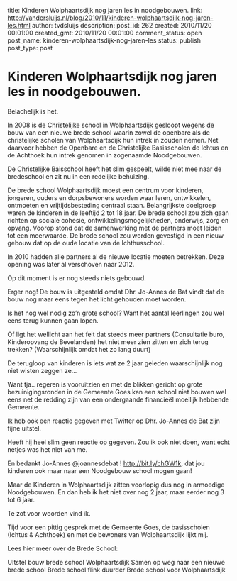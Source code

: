 title: Kinderen Wolphaartsdijk nog jaren les in noodgebouwen.
link: http://vandersluijs.nl/blog/2010/11/kinderen-wolphaartsdijk-nog-jaren-les.html
author: tvdsluijs
description: 
post_id: 262
created: 2010/11/20 00:01:00
created_gmt: 2010/11/20 00:01:00
comment_status: open
post_name: kinderen-wolphaartsdijk-nog-jaren-les
status: publish
post_type: post

# Kinderen Wolphaartsdijk nog jaren les in noodgebouwen.

Belachelijk is het.  
  
In 2008 is de Christelijke school in Wolphaartsdijk gesloopt wegens de bouw van een nieuwe brede school waarin zowel de openbare als de christelijke scholen van Wolphaartsdijk hun intrek in zouden nemen. Net daarvoor hebben de Openbare en de Christelijke Basisscholen de Ichtus en de Achthoek hun intrek genomen in zogenaamde Noodgebouwen.  
  
De Christelijke Baisschool heeft het slim gespeelt, wilde niet mee naar de bredeschool en zit nu in een redelijke behuizing.  
  
De brede school Wolphaartsdijk moest een centrum voor kinderen, jongeren, ouders en dorpsbewoners worden waar leren, ontwikkelen, ontmoeten en vrijtijdsbesteding centraal staan. Belangrijkste doelgroep waren de kinderen in de leeftijd 2 tot 18 jaar. De brede school zou zich gaan richten op sociale cohesie, ontwikkelingsmogelijkheden, onderwijs, zorg en opvang. Voorop stond dat de samenwerking met de partners moet leiden tot een meerwaarde. De brede school zou worden gevestigd in een nieuw gebouw dat op de oude locatie van de Ichthusschool.  
  
In 2010 hadden alle partners al de nieuwe locatie moeten betrekken. Deze opening was later al verschoven naar 2012.  
  
Op dit moment is er nog steeds niets gebouwd.  
  
Erger nog! De bouw is uitgesteld omdat Dhr. Jo-Annes de Bat vindt dat de bouw nog maar eens tegen het licht gehouden moet worden.  
  
Is het nog wel nodig zo’n grote school? Want het aantal leerlingen zou wel eens terug kunnen gaan lopen.  
  
Of ligt het wellicht aan het feit dat steeds meer partners (Consultatie buro, Kinderopvang de Bevelanden) het niet meer zien zitten en zich terug trekken? (Waarschijnlijk omdat het zo lang duurt)  
  
De terugloop van kinderen is iets wat ze 2 jaar geleden waarschijnlijk nog niet wisten zeggen ze…  
  
Want tja.. regeren is vooruitzien en met de blikken gericht op grote bezuinigingsronden in de Gemeente Goes kan een school niet bouwen wel eens net de redding zijn van een ondergaande financieël moeilijk hebbende Gemeente.  
  
Ik heb ook een reactie gegeven met Twitter op Dhr. Jo-Annes de Bat zijn fijne uitstel.  
  
Heeft hij heel slim geen reactie op gegeven. Zou ik ook niet doen, want echt netjes was het niet van me.  
  
En bedankt Jo-Annes @joannesdebat ! <http://bit.ly/chGW1k>, dat jou kinderen ook maar naar een Noodgebouw school mogen gaan!  
  
Maar de Kinderen in Wolphaartsdijk zitten voorlopig dus nog in armoedige Noodgebouwen. En dan heb ik het niet over nog 2 jaar, maar eerder nog 3 tot 6 jaar.  
  
Te zot voor woorden vind ik.  
  
Tijd voor een pittig gesprek met de Gemeente Goes, de basisscholen (Ichtus & Achthoek) en met de bewoners van Wolphaartsdijk lijkt mij.  
  
Lees hier meer over de Brede School:  
  
UItstel bouw brede school Wolphaartsdijk Samen op weg naar een nieuwe brede school Brede school flink duurder Brede school voor Wolphaartsdijk